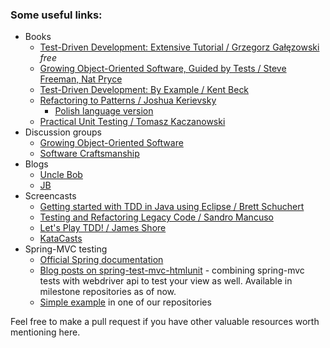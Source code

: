 ### Some useful links:

* Books
  * [Test-Driven Development: Extensive Tutorial / Grzegorz Gałęzowski](https://leanpub.com/tdd-ebook) *free*
  * [Growing Object-Oriented Software, Guided by Tests / Steve Freeman, Nat Pryce](http://www.growing-object-oriented-software.com/)
  * [Test-Driven Development: By Example / Kent Beck](http://www.amazon.com/gp/product/0321146530/ref=ox_sc_act_title_2?ie=UTF8&psc=1&smid=ATVPDKIKX0DER)
  * [Refactoring to Patterns / Joshua Kerievsky](http://industriallogic.com/xp/refactoring/)
    * [Polish language version](helion.pl/ksiazki/refawp.htm)
  * [Practical Unit Testing / Tomasz Kaczanowski](http://practicalunittesting.com/)
* Discussion groups
  * [Growing Object-Oriented Software](https://groups.google.com/forum/#!forum/growing-object-oriented-software)
  * [Software Craftsmanship](https://groups.google.com/forum/#!forum/software_craftsmanship)
* Blogs
  * [Uncle Bob](http://blog.cleancoder.com/)
  * [JB](http://blog.thecodewhisperer.com/)
* Screencasts
  * [Getting started with TDD in Java using Eclipse / Brett Schuchert](http://vimeo.com/10569751)
  * [Testing and Refactoring Legacy Code / Sandro Mancuso](https://www.youtube.com/watch?v=_NnElPO5BU0)
  * [Let's Play TDD! / James Shore](http://www.jamesshore.com/Blog/Lets-Play)
  * [KataCasts](http://vimeo.com/channels/katacasts)
* Spring-MVC testing
  * [Official Spring documentation](http://docs.spring.io/spring-framework/docs/current/spring-framework-reference/html/testing.html#spring-mvc-test-framework)
  * [Blog posts on spring-test-mvc-htmlunit](http://spring.io/blog/2014/03/19/introducing-spring-test-mvc-htmlunit) - combining spring-mvc tests with webdriver api to test your view as well. Available in milestone repositories as of now.
  * [Simple example](https://github.com/Pragmatists/Bantumi/blob/master/engine/src/test/java/bantumi/engine/EngineControllerTest.java) in one of our repositories
  
Feel free to make a pull request if you have other valuable resources worth mentioning here.
